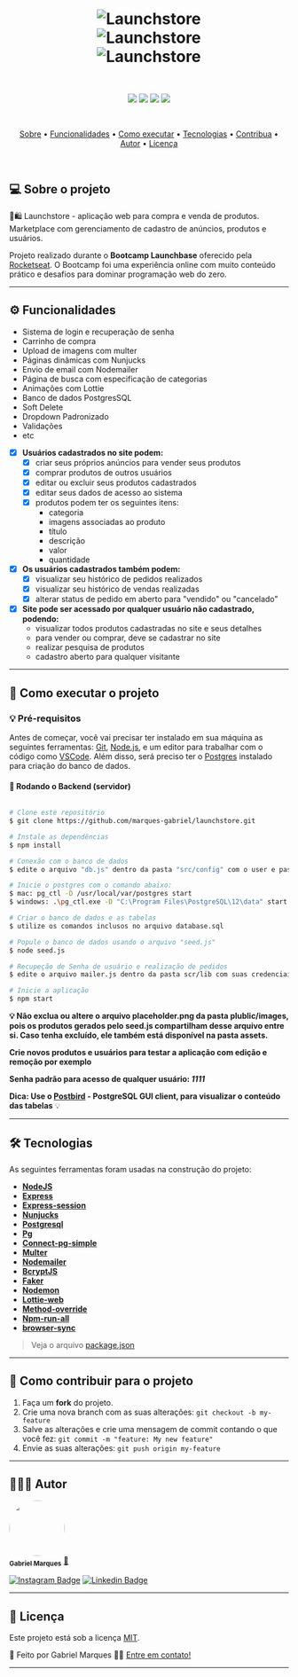 <h1 align="center">
    <img alt="Launchstore" title="Launchstore" src="./public/assets/launchstore1.gif"/>
    <br />
    <img alt="Launchstore" title="Launchstore" src="./public/assets/launchstore2.gif"/>
    <br />
    <img alt="Launchstore" title="Launchstore" src="./public/assets/launchstore3.gif"/>
</h1>

<br />

<p align="center">
  <img src=https://img.shields.io/static/v1?label=languages&message=4&color=7159c1&style=for-the-badge>
  <img src=https://img.shields.io/static/v1?label=feito%20por:&message=Gabriel%20Marques&color=black&style=for-the-badge>
  <img src=https://img.shields.io/static/v1?label=license&message=MIT&color=black&style=for-the-badge>
  <img src=https://img.shields.io/static/v1?label=status&message=Conclu%C3%ADdo&color=brightgreen&style=for-the-badge>
</p>

<br />

<p align="center">
 <a href="#-sobre-o-projeto">Sobre</a> •
 <a href="#-funcionalidades">Funcionalidades</a> •
 <a href="#-como-executar-o-projeto">Como executar</a> • 
 <a href="#-tecnologias">Tecnologias</a> • 
 <a href="#-Como-contribuir-para-o-projeto">Contribua</a> • 
 <a href="#-autor">Autor</a> • 
 <a href="#user-content--licença">Licença</a>
</p>

<br />

## 💻 Sobre o projeto

🛒🛍️  Launchstore - aplicação web para compra e venda de produtos. Marketplace com gerenciamento de cadastro de anúncios, produtos e usuários.

Projeto realizado durante o **Bootcamp Launchbase** oferecido pela [Rocketseat](https://rocketseat.com.br/).
O Bootcamp foi uma experiência online com muito conteúdo prático e desafios para dominar programação web do zero.

---

## ⚙️ Funcionalidades

-   Sistema de login e recuperação de senha
-   Carrinho de compra
-   Upload de imagens com multer
-   Páginas dinâmicas com Nunjucks
-   Envio de email com Nodemailer
-   Página de busca com especificação de categorias
-   Animações com Lottie
-   Banco de dados PostgresSQL
-   Soft Delete
-   Dropdown Padronizado
-   Validações
-   etc


- [x] **Usuários cadastrados no site podem:**
  - [x] criar seus próprios anúncios para vender seus produtos
  - [x] comprar produtos de outros usuários
  - [x] editar ou excluir seus produtos cadastrados
  - [x] editar seus dados de acesso ao sistema
  - [x] produtos podem ter os seguintes itens: 
    - categoria
    - imagens associadas ao produto
    - título
    - descrição
    - valor
    - quantidade

- [x] **Os usuários cadastrados  também podem:**
  - [x] visualizar seu histórico de pedidos realizados
  - [x] visualizar seu histórico de vendas realizadas
  - [x] alterar status de pedido em aberto para "vendido" ou "cancelado"

- [x] **Site pode ser acessado por qualquer usuário não cadastrado, podendo:**
    - visualizar todos produtos cadastradas no site e seus detalhes
    - para vender ou comprar, deve se cadastrar no site
    - realizar pesquisa de produtos
    - cadastro aberto para qualquer visitante

---

## 🚀 Como executar o projeto

### 💡 Pré-requisitos

Antes de começar, você vai precisar ter instalado em sua máquina as seguintes ferramentas:
[Git](https://git-scm.com), [Node.js](https://nodejs.org/en/), e um editor para trabalhar com o código como [VSCode](https://code.visualstudio.com/).  Além disso, será preciso ter o [Postgres](https://www.postgresql.org/) instalado para criação do banco de dados.

#### 🎲  Rodando o Backend (servidor)

```bash

# Clone este repositório
$ git clone https://github.com/marques-gabriel/launchstore.git

# Instale as dependências
$ npm install

# Conexão com o banco de dados
$ edite o arquivo "db.js" dentro da pasta "src/config" com o user e password Postgres

# Inicie o postgres com o comando abaixo:
$ mac: pg_ctl -D /usr/local/var/postgres start
$ windows: .\pg_ctl.exe -D "C:\Program Files\PostgreSQL\12\data" start (navegar até a pasta de instalação antes de iniciar - Navegue até a pasta bin PostgreSQL) Caso a sua versão instalada seja outra, atente-se ao número da versão na pasta acima. Troque o 12 pela versão relativa ao seu postgres.

# Criar o banco de dados e as tabelas
$ utilize os comandos inclusos no arquivo database.sql 

# Popule o banco de dados usando o arquivo "seed.js"
$ node seed.js

# Recupeção de Senha de usuário e realização de pedidos
$ edite o arquivo mailer.js dentro da pasta scr/lib com suas credenciais (mailtrap) para utilizar esse recurso.

# Inicie a aplicação
$ npm start

```
**💡  Não exclua ou altere o arquivo placeholder.png da pasta plublic/images, pois os produtos gerados pelo seed.js compartilham desse arquivo entre si. Caso tenha excluído, ele também está disponível na pasta assets.**

**__Crie novos produtos e usuários para testar a aplicação com edição e remoção por exemplo__**

**Senha padrão para acesso de qualquer usuário: _1111_**

**Dica: Use o [Postbird](https://github.com/Paxa/postbird) - PostgreSQL GUI client, para visualizar o conteúdo das tabelas** 💡

---

## 🛠 Tecnologias

As seguintes ferramentas foram usadas na construção do projeto:

-   **[NodeJS](https://nodejs.org/en/)**
-   **[Express](https://expressjs.com/)**
-   **[Express-session](https://github.com/expressjs/session)**
-   **[Nunjucks](https://mozilla.github.io/nunjucks/)**
-   **[Postgresql](https://www.postgresql.org/)**
-   **[Pg](https://www.npmjs.com/package/pg)**
-   **[Connect-pg-simple](https://github.com/voxpelli/node-connect-pg-simple)**
-   **[Multer](https://github.com/expressjs/multer)**
-   **[Nodemailer](https://nodemailer.com/about/)**
-   **[BcryptJS](https://github.com/dcodeIO/bcrypt.js)**
-   **[Faker](https://github.com/Marak/Faker.js)**
-   **[Nodemon](https://www.npmjs.com/package/nodemon)**
-   **[Lottie-web](https://github.com/airbnb/lottie-web)**
-   **[Method-override](https://www.npmjs.com/package/method-override)**
-   **[Npm-run-all](https://www.npmjs.com/package/npm-run-all)**
-   **[browser-sync](https://www.npmjs.com/package/browser-sync)**

> Veja o arquivo  [package.json](https://github.com/marques-gabriel/launchstore/blob/main/package.json)

***

## 💪 Como contribuir para o projeto

1. Faça um **fork** do projeto.
2. Crie uma nova branch com as suas alterações: `git checkout -b my-feature`
3. Salve as alterações e crie uma mensagem de commit contando o que você fez: `git commit -m "feature: My new feature"`
4. Envie as suas alterações: `git push origin my-feature`

---

## 👨🏽‍💻 Autor

<a href="https://github.com/marques-gabriel">
 <img style="border-radius: 50%;" src="https://avatars.githubusercontent.com/u/59850744?s=400&u=6ee39d4a57ffa11d755dd0e391396224b66f11f8&v=4" width="100px;" alt=""/>
 <br />
 <sub><b>Gabriel Marques</b></sub></a> <a href="https://www.linkedin.com/in/marques-gabriel/"">🚀   </a>
 <br />

 [![Instagram Badge](https://img.shields.io/badge/-Gabriel%20Marques-D92F66?style=flat-square&logo=Instagram&logoColor=white&link=https://www.instagram.com/marquesgabriel__/)](https://instagram.com/marquesgabriel__) [![Linkedin Badge](https://img.shields.io/badge/-Gabriel%20Marques-blue?style=flat-square&logo=Linkedin&logoColor=white&link=https://www.linkedin.com/in/marques-gabriel/)](https://www.linkedin.com/in/marques-gabriel/) 

---

## 📝 Licença

Este projeto está sob a licença [MIT](./LICENSE).

🖤   Feito por Gabriel Marques  👋🏽   [Entre em contato!](https://www.linkedin.com/in/marques-gabriel/)

---
